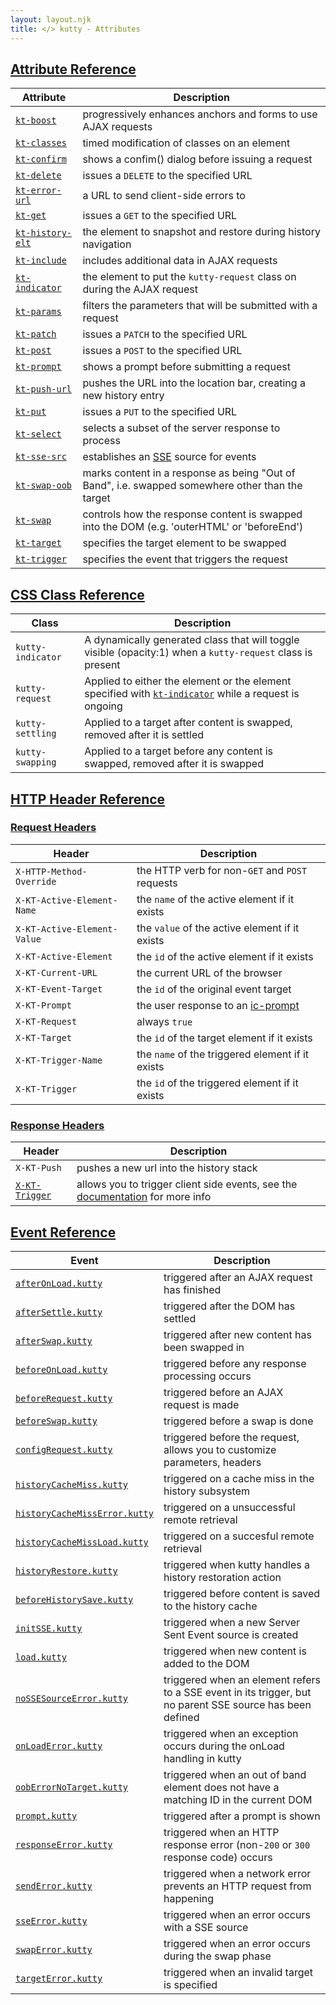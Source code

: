 ```yaml
---
layout: layout.njk
title: </> kutty - Attributes
---
```


## <a name="attributes"></a> [Attribute Reference](#attributes)

| Attribute | Description |
|-----------|-------------|
| [`kt-boost`](/attributes/kt-boost) | progressively enhances anchors and forms to use AJAX requests
| [`kt-classes`](/attributes/kt-classes) | timed modification of classes on an element
| [`kt-confirm`](/attributes/kt-confirm) | shows a confim() dialog before issuing a request
| [`kt-delete`](/attributes/kt-delete) | issues a `DELETE` to the specified URL
| [`kt-error-url`](/attributes/kt-error-url) | a URL to send client-side errors to
| [`kt-get`](/attributes/kt-get) | issues a `GET` to the specified URL
| [`kt-history-elt`](/attributes/kt-history-elt) | the element to snapshot and restore during history navigation
| [`kt-include`](/attributes/kt-include) | includes additional data in AJAX requests
| [`kt-indicator`](/attributes/kt-indicator) | the element to put the `kutty-request` class on during the AJAX request
| [`kt-params`](/attributes/kt-params) | filters the parameters that will be submitted with a request
| [`kt-patch`](/attributes/kt-patch) | issues a `PATCH` to the specified URL
| [`kt-post`](/attributes/kt-post) | issues a `POST` to the specified URL
| [`kt-prompt`](/attributes/kt-prompt) | shows a prompt before submitting a request
| [`kt-push-url`](/attributes/kt-push-url) | pushes the URL into the location bar, creating a new history entry
| [`kt-put`](/attributes/kt-put) | issues a `PUT` to the specified URL
| [`kt-select`](/attributes/kt-select) | selects a subset of the server response to process
| [`kt-sse-src`](/attributes/kt-sse-src) | establishes an [SSE](https://developer.mozilla.org/en-US/docs/Web/API/Server-sent_events/Using_server-sent_events) source for events
| [`kt-swap-oob`](/attributes/kt-swap-oob) | marks content in a response as being "Out of Band", i.e. swapped somewhere other than the target 
| [`kt-swap`](/attributes/kt-swap) | controls how the response content is swapped into the DOM (e.g. 'outerHTML' or 'beforeEnd')
| [`kt-target`](/attributes/kt-target) | specifies the target element to be swapped
| [`kt-trigger`](/attributes/kt-trigger) | specifies the event that triggers the request

## <a name="classes"></a> [CSS Class Reference](#classes)

| Class | Description |
|-----------|-------------|
| `kutty-indicator` | A dynamically generated class that will toggle visible (opacity:1) when a `kutty-request` class is present
| `kutty-request` | Applied to either the element or the element specified with [`kt-indicator`](/attributes/kt-indicator) while a request is ongoing
| `kutty-settling` | Applied to a target after content is swapped, removed after it is settled
| `kutty-swapping` | Applied to a target before any content is swapped, removed after it is swapped


## <a name="headers"></a> [HTTP Header Reference](#headers)

### <a name="request_headers"></a> [Request Headers](#request_headers)

| Header | Description |
|-------|-------------|
| `X-HTTP-Method-Override` | the HTTP verb for non-`GET` and `POST` requests
| `X-KT-Active-Element-Name` | the `name` of the active element if it exists
| `X-KT-Active-Element-Value` | the `value` of the active element if it exists
| `X-KT-Active-Element` | the `id` of the active element if it exists
| `X-KT-Current-URL` | the current URL of the browser
| `X-KT-Event-Target` | the `id` of the original event target 
| `X-KT-Prompt` | the user response to an [ic-prompt](/attributes/kt-prompt)
| `X-KT-Request` | always `true`
| `X-KT-Target` | the `id` of the target element if it exists
| `X-KT-Trigger-Name` | the `name` of the triggered element if it exists
| `X-KT-Trigger` | the `id` of the triggered element if it exists

### <a name="response_headers"></a> [Response Headers](#response_headers)

| Header | Description |
|-------|-------------|
| `X-KT-Push` | pushes a new url into the history stack
| [`X-KT-Trigger`](/headers/x-kt-trigger) | allows you to trigger client side events, see the [documentation](/headers/x-kt-trigger) for more info

## <a name="events"></a> [Event Reference](#events)

| Event | Description |
|-------|-------------|
| [`afterOnLoad.kutty`](/events#afterOnLoad.kutty) | triggered after an AJAX request has finished
| [`afterSettle.kutty`](/events#afterSettle.kutty)  | triggered after the DOM has settled
| [`afterSwap.kutty`](/events#afterSwap.kutty)  | triggered after new content has been swapped in
| [`beforeOnLoad.kutty`](/events#beforeOnLoad.kutty)  | triggered before any response processing occurs
| [`beforeRequest.kutty`](/events#beforeRequest.kutty)  | triggered before an AJAX request is made
| [`beforeSwap.kutty`](/events#beforeSwap.kutty)  | triggered before a swap is done
| [`configRequest.kutty`](/events#configRequest.kutty)  | triggered before the request, allows you to customize parameters, headers
| [`historyCacheMiss.kutty`](/events#historyCacheMiss.kutty)  | triggered on a cache miss in the history subsystem
| [`historyCacheMissError.kutty`](/events#historyCacheMissError.kutty)  | triggered on a unsuccessful remote retrieval 
| [`historyCacheMissLoad.kutty`](/events#historyCacheMissLoad.kutty)  | triggered on a succesful remote retrieval 
| [`historyRestore.kutty`](/events#historyRestore.kutty)  | triggered when kutty handles a history restoration action
| [`beforeHistorySave.kutty`](/events#beforeHistorySave.kutty)  | triggered before content is saved to the history cache
| [`initSSE.kutty`](/events#initSSE.kutty) | triggered when a new Server Sent Event source is created
| [`load.kutty`](/events#load.kutty)  | triggered when new content is added to the DOM
| [`noSSESourceError.kutty`](/events#noSSESourceError.kutty)  | triggered when an element refers to a SSE event in its trigger, but no parent SSE source has been defined
| [`onLoadError.kutty`](/events#onLoadError.kutty)  | triggered when an exception occurs during the onLoad handling in kutty
| [`oobErrorNoTarget.kutty`](/events#oobErrorNoTarget.kutty)  | triggered when an out of band element does not have a matching ID in the current DOM
| [`prompt.kutty`](/events#prompt.kutty)  | triggered after a prompt is shown
| [`responseError.kutty`](/events#responseError.kutty)  | triggered when an HTTP response error (non-`200` or `300` response code) occurs
| [`sendError.kutty`](/events#sendError.kutty)  | triggered when a network error prevents an HTTP request from happening
| [`sseError.kutty`](/events#sseError.kutty)  | triggered when an error occurs with a SSE source
| [`swapError.kutty`](/events#swapError.kutty)  | triggered when an error occurs during the swap phase
| [`targetError.kutty`](/events#targetError.kutty)  | triggered when an invalid target is specified
